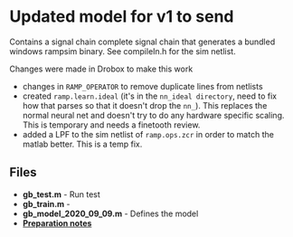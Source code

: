 # Updated model for v1 to send

Contains a signal chain complete signal chain that generates a bundled windows rampsim binary. See compileIn.h for 
the sim netlist.

Changes were made in Drobox to make this work
- changes in `RAMP_OPERATOR` to remove duplicate lines from netlists
- created `ramp.learn.ideal` (it's in the `nn_ideal directory`, need to fix how that parses so that it doesn't drop the `nn_`).
  This replaces the normal neural net and doesn't try to do any hardware specific scaling. This is temporary and needs
  a finetooth review.
- added a LPF to the sim netlist of `ramp.ops.zcr` in order to match the matlab better. This is a temp fix.

## Files

- **gb_test.m** - Run test
- **gb_train.m** - 
- **gb_model_2020_09_09.m** - Defines the model
- [**Preparation notes**](gb_characterization_pre_send.ipynb)
